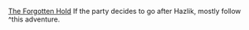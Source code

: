[The Forgotten Hold](obsidian://open?vault=dungeon-dragon&file=The%20Forgotten%20Hold%20v1.4.pdf)
If the party decides to go after Hazlik, mostly follow ^this adventure.